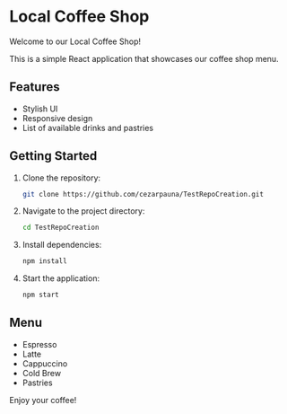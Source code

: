 # Local Coffee Shop

Welcome to our Local Coffee Shop!

This is a simple React application that showcases our coffee shop menu.

## Features
- Stylish UI
- Responsive design
- List of available drinks and pastries

## Getting Started

1. Clone the repository:
   ```bash
   git clone https://github.com/cezarpauna/TestRepoCreation.git
   ```
2. Navigate to the project directory:
   ```bash
   cd TestRepoCreation
   ```
3. Install dependencies:
   ```bash
   npm install
   ```
4. Start the application:
   ```bash
   npm start
   ```

## Menu
- Espresso
- Latte
- Cappuccino
- Cold Brew
- Pastries

Enjoy your coffee!